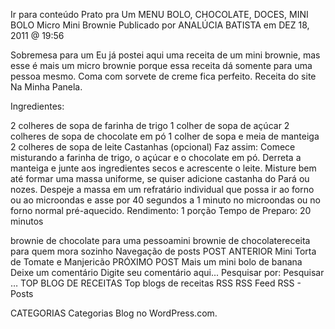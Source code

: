 Ir para conteúdo
Prato pra Um
MENU
BOLO, CHOCOLATE, DOCES, MINI BOLO
Micro Mini Brownie
Publicado por ANALÚCIA BATISTA em DEZ 18, 2011 @ 19:56

Sobremesa para um
Eu já postei aqui uma receita de um mini brownie, mas esse é mais um micro brownie porque essa receita dá somente para uma pessoa mesmo. Coma com sorvete de creme fica perfeito. Receita do site Na Minha Panela.

Ingredientes:

2 colheres de sopa de farinha de trigo
1 colher de sopa de açúcar
2 colheres de sopa de chocolate em pó
1 colher de sopa e meia de manteiga
2 colheres de sopa de leite
Castanhas (opcional)
Faz assim:
Comece misturando a farinha de trigo, o açúcar e o chocolate em pó. Derreta a manteiga e junte aos ingredientes secos e acrescente o leite. Misture bem até formar uma massa uniforme, se quiser adicione castanha do Pará ou nozes.  Despeje a massa em um refratário individual que possa ir ao forno ou ao microondas e asse por 40 segundos a 1 minuto no microondas ou no forno normal pré-aquecido.
Rendimento: 1 porção
Tempo de Preparo: 20 minutos



brownie de chocolate para uma pessoamini brownie de chocolatereceita para quem mora sozinho
Navegação de posts
POST ANTERIOR
Mini Torta de Tomate e Manjericão
PRÓXIMO POST
Mais um mini bolo de banana
Deixe um comentário
Digite seu comentário aqui...
Pesquisar por:
Pesquisar …
TOP BLOG DE RECEITAS
Top blogs de receitas
RSS
RSS Feed RSS - Posts

CATEGORIAS
Categorias
Blog no WordPress.com.
